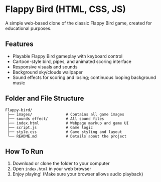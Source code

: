 # Flappy Bird (HTML, CSS, JS)

A simple web-based clone of the classic Flappy Bird game, created for educational purposes.

## Features
- Playable Flappy Bird gameplay with keyboard control
- Cartoon-style bird, pipes, and animated scoring interface
- Responsive visuals and sounds
- Background sky/clouds wallpaper
- Sound effects for scoring and losing; continuous looping background music

## Folder and File Structure
```
Flappy-bird/
 ├── images/               # Contains all game images
 ├── sounds effect/        # All sound files
 ├── index.html            # Webpage markup and game UI
 ├── script.js             # Game logic
 ├── style.css             # Game styling and layout
 └── README.md             # Details about the project
```

## How To Run
1. Download or clone the folder to your computer
2. Open `index.html` in your web browser
3. Enjoy playing! (Make sure your browser allows audio playback)

